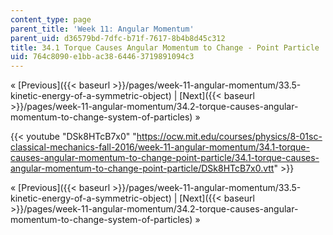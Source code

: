 ```yaml
---
content_type: page
parent_title: 'Week 11: Angular Momentum'
parent_uid: d36579bd-7dfc-b71f-7617-8b4b8d45c312
title: 34.1 Torque Causes Angular Momentum to Change - Point Particle
uid: 764c8090-e1bb-ac38-6446-3719891094c3
---
```


« [Previous]({{< baseurl >}}/pages/week-11-angular-momentum/33.5-kinetic-energy-of-a-symmetric-object) | [Next]({{< baseurl >}}/pages/week-11-angular-momentum/34.2-torque-causes-angular-momentum-to-change-system-of-particles) »

{{< youtube "DSk8HTcB7x0" "https://ocw.mit.edu/courses/physics/8-01sc-classical-mechanics-fall-2016/week-11-angular-momentum/34.1-torque-causes-angular-momentum-to-change-point-particle/34.1-torque-causes-angular-momentum-to-change-point-particle/DSk8HTcB7x0.vtt" >}}

« [Previous]({{< baseurl >}}/pages/week-11-angular-momentum/33.5-kinetic-energy-of-a-symmetric-object) | [Next]({{< baseurl >}}/pages/week-11-angular-momentum/34.2-torque-causes-angular-momentum-to-change-system-of-particles) »